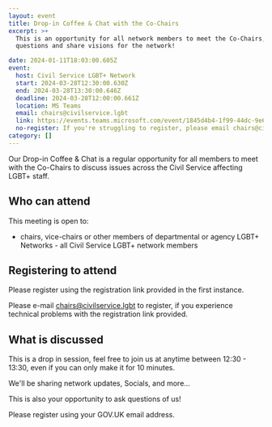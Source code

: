 ```yaml
---
layout: event
title: Drop-in Coffee & Chat with the Co-Chairs
excerpt: >+
  This is an opportunity for all network members to meet the Co-Chairs, ask
  questions and share visions for the network!

date: 2024-01-11T18:03:00.605Z
event:
  host: Civil Service LGBT+ Network
  start: 2024-03-28T12:30:00.630Z
  end: 2024-03-28T13:30:00.646Z
  deadline: 2024-03-28T12:00:00.661Z
  location: MS Teams
  email: chairs@civilservice.lgbt
  link: https://events.teams.microsoft.com/event/1845d4b4-1f99-44dc-9e66-3f670cdfa3d1@96f1f6e9-1057-4117-ac28-80cdfe86f8c3
  no-register: If you're struggling to register, please email chairs@civilservice.lgbt
category: []
---
```

Our Drop-in Coffee & Chat is a regular opportunity for all members to meet with the Co-Chairs to discuss issues across the Civil Service affecting LGBT+ staff. 

## Who can attend

This meeting is open to:

- chairs, vice-chairs or other members of departmental or agency LGBT+ Networks
-﻿ all Civil Service LGBT+ network members

## Registering to attend

P﻿lease register using the registration link provided in the first instance.

Please e-mail <chairs@civilservice.lgbt> to register, if you experience technical problems with the registration link provided. 

## What is discussed

T﻿his is a drop in session, feel free to join us at anytime between 12:30 - 13:30, even if you can only make it for 10 minutes. 

W﻿e'll be sharing network updates, Socials, and more...

T﻿his is also your opportunity to ask questions of us!

P﻿lease register using your GOV.UK email address. 